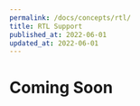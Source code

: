 ```yaml
---
permalink: /docs/concepts/rtl/
title: RTL Support
published_at: 2022-06-01
updated_at: 2022-06-01
---
```


<h1 class="text-center">Coming Soon</h1>
